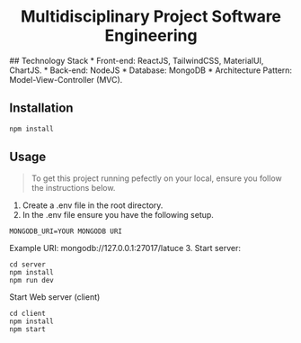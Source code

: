 <h1 align="center">Multidisciplinary Project Software Engineering</h1>
## Technology Stack
* Front-end: ReactJS, TailwindCSS, MaterialUI, ChartJS.
* Back-end: NodeJS
* Database: MongoDB
* Architecture Pattern: Model-View-Controller (MVC).

## Installation
```sh
npm install
```
## Usage

> To get this project running pefectly on your local, ensure you follow the instructions below.
1. Create a .env file in the root directory.
2. In the .env file ensure you have the following setup.

```
MONGODB_URI=YOUR MONGODB URI 
```
Example URI: mongodb://127.0.0.1:27017/latuce
3. Start server:
```
cd server
npm install
npm run dev
```

Start Web server (client)
```
cd client
npm install
npm start
```
